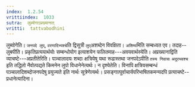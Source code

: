 ```yaml
---
index:  1.2.54
vrittiindex:  1033
sutra:  लुब्योगाऽप्रख्यानात्
vritti:  tattvabodhini 
---
```


लुब्योगेति। `जनपदे लुप्`, `वरणादिभ्यश्चे`ति द्विसूत्री `लुप्`अशब्देन विवक्षिता। `अशिष्य`मिति सम्बध्यत एव। तदाह--लुबपीति। प्रकृतिप्रत्ययार्थयोः सम्बन्धोयोग इत्याशयेन फलितमाह---अवयवार्थस्येति। अप्रख्यानाद्विति व्याचष्टे---अप्रतीतेरिति। पञ्चालादयः शब्दाः क्षत्रियेषु यथा रूढास्तथा जनपदेऽपीति `तस्य निवासः` `अदूरभवश्च` इति तद्धितो नैवोत्पद्यते किमनेन लुपो विधानेनेत्यर्थः। न दृश्येतेति। विनापि क्षत्रियसम्बन्धं पञ्चालादिशब्दोजनपदेषु प्रयुज्यते इति नार्थः सूत्रेणेत्यर्थः। प्रसङ्गात्पूर्वाचार्यपरिभाषितकमन्यदपि प्रत्याचष्टे--प्रधानेत्यादिना।

